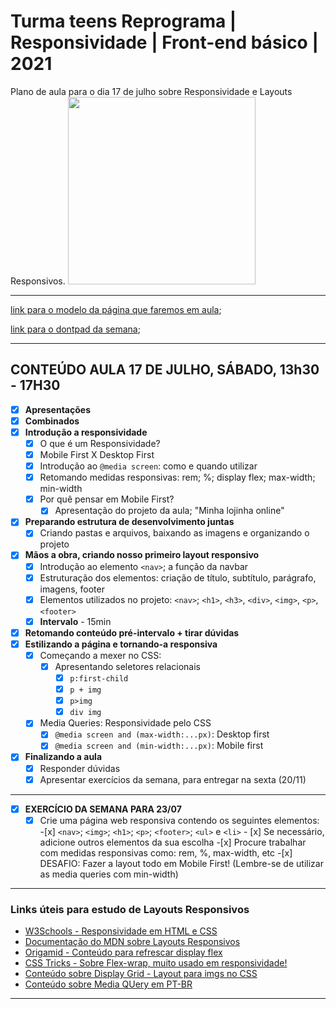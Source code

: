 # Turma teens Reprograma | Responsividade | Front-end básico | 2021 

Plano de aula para o dia 17 de julho sobre Responsividade e Layouts Responsivos.
<img src="https://media.giphy.com/media/13FrpeVH09Zrb2/giphy.gif"  width="300">

---

[link para o modelo da página que faremos em aula](https://reprograma.github.io/Teens2-Responsividade/index.html);

[link para o dontpad da semana](http://dontpad.com/teens-responsividade-reprograma);

---

## CONTEÚDO AULA 17 DE JULHO, SÁBADO, 13h30 - 17H30

- [x] **Apresentações**
- [x] **Combinados**
- [x] **Introdução a responsividade**
  - [x] O que é um Responsividade?
  - [x] Mobile First X Desktop First
  - [x] Introdução ao `@media screen`: como e quando utilizar
  - [x] Retomando medidas responsivas: rem; %; display flex; max-width; min-width
  - [x] Por quê pensar em Mobile First?
    - [x] Apresentação do projeto da aula; "Minha lojinha online"
- [x] **Preparando estrutura de desenvolvimento juntas**
  - [x] Criando pastas e arquivos, baixando as imagens e organizando o projeto
- [x] **Mãos a obra, criando nosso primeiro layout responsivo**
  - [x] Introdução ao elemento `<nav>`; a função da navbar
  - [x] Estruturação dos elementos: criação de título, subtítulo, parágrafo, imagens, footer
   - [x] Elementos utilizados no projeto: `<nav>`; `<h1>`, `<h3>`, `<div>`, `<img>`, `<p>`, `<footer>`
  - [x] **Intervalo** - 15min
- [x] **Retomando conteúdo pré-intervalo + tirar dúvidas**
- [x] **Estilizando a página e tornando-a responsiva**
  - [x] Começando a mexer no CSS:
    - [x] Apresentando seletores relacionais
      - [x] `p:first-child`
      - [x] `p + img`
      - [x] `p>img`
      - [x] `div img`
  - [x] Media Queries: Responsividade pelo CSS
    - [x] `@media screen and (max-width:...px)`: Desktop first
    - [x] `@media screen and (min-width:...px)`: Mobile first

- [x] **Finalizando a aula**
  - [x] Responder dúvidas
  - [x] Apresentar exercícios da semana, para entregar na sexta (20/11)
 
---

- [x] **EXERCÍCIO DA SEMANA PARA 23/07**
  - [x] Crie uma página web responsiva contendo os seguintes elementos:
        -[x] `<nav>`; `<img>`; `<h1>`; `<p>`; `<footer>`; `<ul>` e `<li>`
          - [x] Se necessário, adicione outros elementos da sua escolha
         -[x] Procure trabalhar com medidas responsivas como: rem, %, max-width, etc
         -[x] DESAFIO: Fazer a layout todo em Mobile First! (Lembre-se de utilizar as media queries com min-width)

---
### Links úteis para estudo de Layouts Responsivos

- [W3Schools - Responsividade em HTML e CSS](https://www.w3schools.com/html/html_responsive.asp)
- [Documentação do MDN sobre Layouts Responsivos](https://developer.mozilla.org/pt-BR/docs/Learn/CSS/CSS_layout/Responsive_Design)
- [Origamid - Conteúdo para refrescar display flex](https://origamid.com/projetos/flexbox-guia-completo/)
- [CSS Tricks - Sobre Flex-wrap, muito usado em responsividade!](https://css-tricks.com/almanac/properties/f/flex-wrap/)
- [Conteúdo sobre Display Grid - Layout para imgs no CSS](https://learncssgrid.com/)
- [Conteúdo sobre Media QUery em PT-BR](http://devfuria.com.br/html-css/media-queries/)


---
